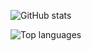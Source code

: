 ![GitHub stats](https://github-readme-stats.vercel.app/api?username=miador&show_icons=true)

![Top languages](https://github-readme-stats.vercel.app/api/top-langs/?username=miador&hide=css,html,ruby)
